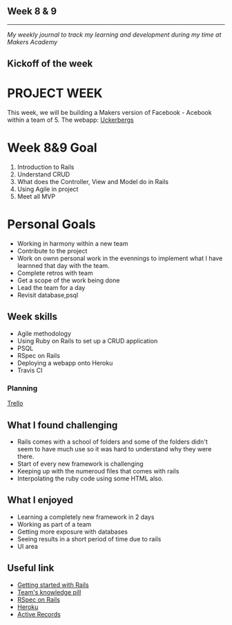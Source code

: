 ## Week 8 & 9


---
_My weekly journal to track my learning and development during my time at Makers Academy_

Kickoff of the week 
---
# PROJECT WEEK
This week, we will be building a Makers version of Facebook - Acebook within a team of 5.
The webapp: [Uckerbergs](https://acebook-uckerbergs.herokuapp.com/)

# Week 8&9 Goal

1. Introduction to Rails
2. Understand CRUD
3. What does the Controller, View and Model do in Rails
4. Using Agile in project
5. Meet all MVP

# Personal Goals
- Working in harmony within a new team
- Contribute to the project
- Work on ownn personal work in the evennings to implement what I have learnned that day with the team.
- Complete retros with team
- Get a scope of the work being done
- Lead the team for a day
- Revisit database,psql

## Week skills
- Agile methodology
- Using Ruby on Rails  to set up a CRUD application
- PSQL
- RSpec on Rails
- Deploying a webapp onto Heroku
- Travis CI


### Planning
[Trello](https://trello.com/b/Zsn5etsn/acebook-group)

## What I found challenging
- Rails comes with a school of folders and some of the folders didn't seem to have much use so it was hard to understand why they were there.
- Start of every new framework is challenging
- Keeping up with the numeroud files that comes with rails
- Interpolating the ruby code using some HTML also.

## What I enjoyed
- Learning a completely new framework in 2 days
- Working as part of a team
- Getting more exposure with databases
- Seeing results in a short period of time due to rails
- UI area


## Useful link
- [Getting started with Rails](https://guides.rubyonrails.org/getting_started.html)
- [Team's knowledge pill](https://github.com/makersacademy/course/blob/master/pills/activerecord.md)
- [RSpec on Rails](https://github.com/teamcapybara/capybara)
- [Heroku](https://devcenter.heroku.com/articles/limits)
- [Active Records](https://github.com/makersacademy/course/blob/master/pills/activerecord.md)
